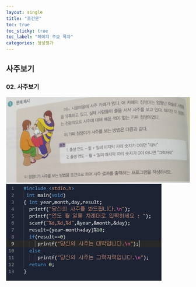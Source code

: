 ```yaml
---
layout: single
title: "조건문" 
toc: true
toc_sticky: true
toc_label: "페이지 주요 목차"
categories: 형성평가
---
```


사주보기
---

### 02. 사주보기
![96p](/assets/images/96p.PNG)
![96p01](/assets/images/96p01.PNG)
